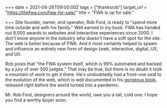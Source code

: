 +++
date = 2021-04-26T09:00:00Z
tags = ["thanksrob"]
target_url = "https://thefwa.com/fwa-for-sale/"
title = "FWA is up for sale."

+++
Site founder, owner, and operator, Rob Ford, is ready to "spend more time outside and with his family." Well earned in my book. FWA has handed out 8,000 awards to websites and interactive experiences since 2000. I don't know anyone in the industry who doesn't have a soft spot for the site. The web is better because of FWA. And it most certainly helped to spawn and influence an entirely new form of design (web, interactive, digital, UX, and UI).

Rob posts that "the FWA system itself, which is 99% automated and backed by a jury of over 500 judges." That may be true, but there is no doubt it took a mountain of work to get it there. He's undoubtedly had a front-row seat to the evolution of the web, which is well documented in his [gorgeous book](https://www.amazon.com/Design-Evolution-Digital-1990-Today-multilingual/), released right before the world turned into a pandemic.

Mr. Rob Ford, designers around the world, owe you a tall, cold one. I hope you find a worthy buyer soon.